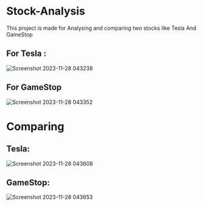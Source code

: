 # Stock-Analysis
This project is made for Analysing and comparing two stocks like Tesla And GameStop
## For Tesla : 
![Screenshot 2023-11-28 043238](https://github.com/BhavyaParekh/Stock-Analysis/assets/123828041/799eef3f-ce0a-4430-b2a3-a9623580b4d0)

## For GameStop
![Screenshot 2023-11-28 043352](https://github.com/BhavyaParekh/Stock-Analysis/assets/123828041/c99a0a71-7225-47ed-a2d0-e5ddd255643c)

# Comparing 
## Tesla:
![Screenshot 2023-11-28 043608](https://github.com/BhavyaParekh/Stock-Analysis/assets/123828041/ee8fc7e6-0426-447a-b836-f55c473f9ac7)

## GameStop:
![Screenshot 2023-11-28 043653](https://github.com/BhavyaParekh/Stock-Analysis/assets/123828041/424707f8-4231-48a5-865e-6992a9a68a98)
